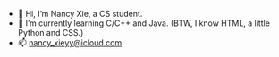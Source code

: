 - 👋 Hi, I’m Nancy Xie, a CS student.
- 🌱 I’m currently learning C/C++ and Java. (BTW, I know HTML, a little Python and CSS.)
- 📫 nancy_xieyy@icloud.com

<!---
nancyxieyy/nancyxieyy is a ✨ special ✨ repository because its `README.md` (this file) appears on your GitHub profile.
You can click the Preview link to take a look at your changes.
--->
